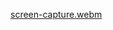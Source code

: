 
[screen-capture.webm](https://github.com/Aman2221/WebRTC-Video-Chat/assets/59231840/ebc04e32-6747-45d2-b7e2-b8f5b405f6e4)
